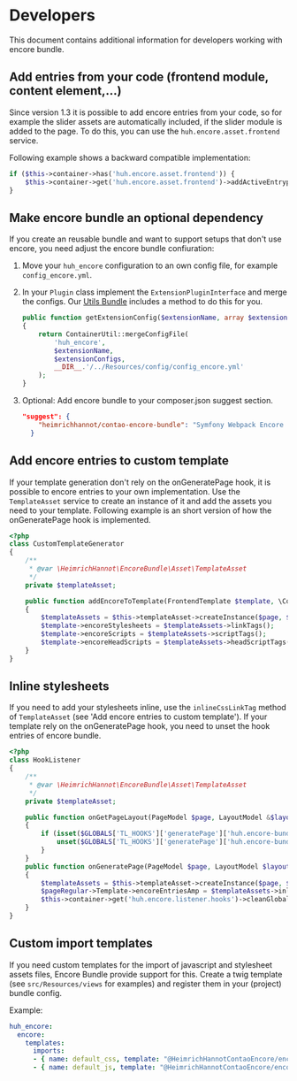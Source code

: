 # Developers

This document contains additional information for developers working with encore bundle.

## Add entries from your code (frontend module, content element,...)

Since version 1.3 it is possible to add encore entries from your code, so for example the slider assets are automatically included, if the slider module is added to the page. To do this, you can use the `huh.encore.asset.frontend` service.

Following example shows a backward compatible implementation: 

```php
if ($this->container->has('huh.encore.asset.frontend')) {
    $this->container->get('huh.encore.asset.frontend')->addActiveEntrypoint('contao-slick-bundle');
}
```

## Make encore bundle an optional dependency

If you create an reusable bundle and want to support setups that don't use encore, you need adjust the encore bundle confiuration:

1. Move your `huh_encore` configuration to an own config file, for example `config_encore.yml`.

1. In your `Plugin` class implement the `ExtensionPluginInterface` and merge the configs. Our [Utils Bundle](https://github.com/heimrichhannot/contao-utils-bundle) includes a method to do this for you. 

    ```php
    public function getExtensionConfig($extensionName, array $extensionConfigs, ContainerBuilder $container)
    {
        return ContainerUtil::mergeConfigFile(
            'huh_encore',
            $extensionName,
            $extensionConfigs,
            __DIR__.'/../Resources/config/config_encore.yml'
        );
    }
    ```

1. Optional: Add encore bundle to your composer.json suggest section.

    ```json
    "suggest": {
        "heimrichhannot/contao-encore-bundle": "Symfony Webpack Encore integration for Contao.",
      }
    ``` 

## Add encore entries to custom template

If your template generation don't rely on the onGeneratePage hook, it is possible to encore entries to your own implementation. Use the `TemplateAsset` service to create an instance of it and add the assets you need to your template. Following example is an short version of how the onGeneratePage hook is implemented.

```php
<?php
class CustomTemplateGenerator 
{
    /**
     * @var \HeimrichHannot\EncoreBundle\Asset\TemplateAsset
     */
    private $templateAsset;

    public function addEncoreToTemplate(FrontendTemplate $template, \Contao\PageModel $page, \Contao\LayoutModel $layout)
    {
        $templateAssets = $this->templateAsset->createInstance($page, $layout);
        $template->encoreStylesheets = $templateAssets->linkTags();
        $template->encoreScripts = $templateAssets->scriptTags();
        $template->encoreHeadScripts = $templateAssets->headScriptTags();
    }
}
```

## Inline stylesheets

If you need to add your stylesheets inline, use the `inlineCssLinkTag` method of `TemplateAsset` (see 'Add encore entries to custom template'). If your template rely on the onGeneratePage hook, you need to unset the hook entries of encore bundle.

```php
<?php 
class HookListener 
{
    /**
     * @var \HeimrichHannot\EncoreBundle\Asset\TemplateAsset
     */
    private $templateAsset;

    public function onGetPageLayout(PageModel $page, LayoutModel &$layout, PageRegular $pageRegular)
    {
        if (isset($GLOBALS['TL_HOOKS']['generatePage']['huh.encore-bundle'])) {
            unset($GLOBALS['TL_HOOKS']['generatePage']['huh.encore-bundle']);
        }
    }
    public function onGeneratePage(PageModel $page, LayoutModel $layout, PageRegular $pageRegular) 
    {
        $templateAssets = $this->templateAsset->createInstance($page, $layout, $encoreField);
        $pageRegular->Template->encoreEntriesAmp = $templateAssets->inlineCssLinkTag();
        $this->container->get('huh.encore.listener.hooks')->cleanGlobalArrays();
    }
}

```

## Custom import templates

If you need custom templates for the import of javascript and stylesheet assets files, Encore Bundle provide support for this. 
Create a twig template (see `src/Resources/views` for examples) and register them in your (project) bundle config.

Example:

```yml
huh_encore:
  encore:
    templates:
      imports:
      - { name: default_css, template: "@HeimrichHannotContaoEncore/encore_css_imports.html.twig" }
      - { name: default_js, template: "@HeimrichHannotContaoEncore/encore_js_imports.html.twig" }
```